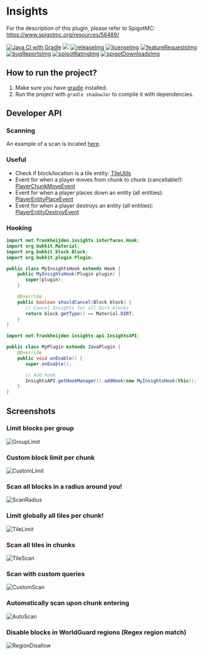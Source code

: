 <!-- Variables (this block will not be visible in the readme -->
[spigot]: https://www.spigotmc.org/resources/56489/
[spigotRatingImg]: https://img.shields.io/badge/dynamic/json.svg?color=brightgreen&label=rating&query=%24.rating.average&suffix=%20%2F%205&url=https%3A%2F%2Fapi.spiget.org%2Fv2%2Fresources%2F56489
[spigotDownloadsImg]: https://img.shields.io/badge/dynamic/json.svg?color=brightgreen&label=downloads%20%28spigotmc.org%29&query=%24.downloads&url=https%3A%2F%2Fapi.spiget.org%2Fv2%2Fresources%2F56489
[issues]: https://github.com/FrankHeijden/Insights/issues
[wiki]: https://github.com/FrankHeijden/Insights/wiki
[release]: https://github.com/FrankHeijden/Insights/releases/latest
[releaseImg]: https://img.shields.io/github/release/FrankHeijden/Insights.svg?label=github%20release
[license]: https://github.com/FrankHeijden/Insights/blob/master/LICENSE
[licenseImg]: https://img.shields.io/github/license/FrankHeijden/Insights.svg
[bugReports]: https://github.com/FrankHeijden/Insights/issues?q=is%3Aissue+is%3Aopen+label%3Abug
[bugReportsImg]: https://img.shields.io/github/issues/FrankHeijden/Insights/bug.svg?label=bug%20reports
[reportBug]: https://github.com/FrankHeijden/Insights/issues/new?labels=bug&template=bug.md
[featureRequests]: https://github.com/FrankHeijden/Insights/issues?q=is%3Aissue+is%3Aopen+label%3Aenhancement
[featureRequestsImg]: https://img.shields.io/github/issues/FrankHeijden/Insights/enhancement.svg?label=feature%20requests&color=informational
[requestFeature]: https://github.com/FrankHeijden/Insights/issues/new?labels=enhancement&template=feature.md
[config]: https://github.com/FrankHeijden/Insights/blob/master/resources/config.yml
[gradleInstall]: https://gradle.org/install/
<!-- End of variables block -->


# Insights

For the description of this plugin, please refer to SpigotMC: https://www.spigotmc.org/resources/56489/

[![Java CI with Gradle](https://github.com/FrankHeijden/Insights/workflows/Java%20CI%20with%20Gradle/badge.svg?branch=master)](https://github.com/FrankHeijden/Insights/actions)
[![](https://jitpack.io/v/FrankHeijden/Insights.svg)](https://jitpack.io/#FrankHeijden/Insights)
[![releaseImg]][release]
[![licenseImg]][license]
[![featureRequestsImg]][featureRequests]
[![bugReportsImg]][bugReports]
[![spigotRatingImg]][spigot]
[![spigotDownloadsImg]][spigot]

## How to run the project?
1. Make sure you have [gradle][gradleInstall] installed.
2. Run the project with `gradle shadowJar` to compile it with dependencies.

## Developer API
### Scanning
An example of a scan is located [here](src/main/java/net/frankheijden/insights/api/APIExample.java).

### Useful
- Check if block/location is a tile entity: [TileUtils](src/main/java/net/frankheijden/insights/utils/TileUtils.java)
- Event for when a player moves from chunk to chunk (cancellable!): [PlayerChunkMoveEvent](src/main/java/net/frankheijden/insights/events/PlayerChunkMoveEvent.java)
- Event for when a player places down an entity (all entities): [PlayerEntityPlaceEvent](src/main/java/net/frankheijden/insights/events/PlayerEntityPlaceEvent.java)
- Event for when a player destroys an entity (all entities): [PlayerEntityDestroyEvent](src/main/java/net/frankheijden/insights/events/PlayerEntityDestroyEvent.java)

### Hooking
```java
import net.frankheijden.insights.interfaces.Hook;
import org.bukkit.Material;
import org.bukkit.block.Block;
import org.bukkit.plugin.Plugin;

public class MyInsightsHook extends Hook {
    public MyInsightsHook(Plugin plugin) {
       super(plugin);
    }

    @Override
    public boolean shouldCancel(Block block) {
       // Cancel Insights for all Dirt blocks
       return block.getType() == Material.DIRT;
    }
}
```
```java
import net.frankheijden.insights.api.InsightsAPI;

public class MyPlugin extends JavaPlugin {
    @Override
    public void onEnable() {
       super.onEnable();

       // Add hook
       InsightsAPI.getHookManager().addHook(new MyInsightsHook(this));
    }
}
```

## Screenshots
### Limit blocks per group
![GroupLimit](screenshots/GroupLimit.png)
### Custom block limit per chunk
![CustomLimit](screenshots/CustomLimit.png)
### Scan all blocks in a radius around you!
![ScanRadius](screenshots/ScanRadius.png)
### Limit globally all tiles per chunk!
![TileLimit](screenshots/TileLimit.png)
### Scan all tiles in chunks
![TileScan](screenshots/TileScan.png)
### Scan with custom queries
![CustomScan](screenshots/CustomScan.png)
### Automatically scan upon chunk entering
![AutoScan](screenshots/AutoScan.png)
### Disable blocks in WorldGuard regions (Regex region match)
![RegionDisallow](screenshots/RegionDisallow.png)